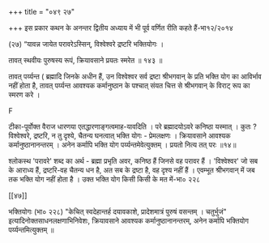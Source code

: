 +++
title = "०४९ २७"

+++
इस प्रकार कथन के अनन्तर द्वितीय अध्याय में भी पूर्व वर्णित रीति कहते हैं-भा१२/२०१४ 

(२७) “यावन्न जायेत परावरेऽस्सिन्, विश्वेश्वरे द्रष्टरि भक्तियोगः । 

तावत् स्थवीयः पुरुषस्य रूपं, क्रियावसाने प्रयतः स्मरेत ॥ १४३ ॥ 

तावत् पर्य्यन्त ( ब्रह्मादि जिनके अधीन हैं, उन विश्वेश्वर सर्व द्रष्टा श्रीभगवान् के प्रति भक्ति योग का आविर्भाव नहीं होता है, तावत् पर्य्यन्त आवश्यक कर्मानुष्ठान के पश्चात् संयत चित्त से श्रीभगवान् के विराट् रूप का स्मरण करे । 

F 

टीका-पूर्वोक्त वैराज धारणया एतद्धारणाङ्गत्वमाह-यावदिति । परे ब्रह्मादयोऽवरे कनिष्ठा यस्मात् । कुतः ? विश्वेश्वरे, द्रष्टरि, न तु दृश्ये, चैतन्य घनत्वात् भक्ति योगः - प्रेमलक्षणः । क्रियावसाने आवश्यक कर्मानुष्ठानानन्तरम् । अनेन कर्मापि भक्ति योग पर्य्यन्तमेवेत्युक्तम् । प्रयतो नित्य तत् परः ॥१४॥ 

श्लोकस्थ 'परावरे' शब्द का अर्थ - ब्रह्मा प्रभृति अवर, कनिष्ठ हैं जिनसे वह परावर हैं । 'विश्वेश्वर' जो सब के आराध्य हैं, द्रष्टरि-वह चैतन्य धन है, अत सब के द्रष्टा है, वह दृश्य नहीं हैं । एवम्भूत श्रीभगवान् में जब तक भक्ति योग नहीं होता है । उक्त भक्ति योग किसी किसी के मत में-भा० २२८ 



[[४७]]

भक्तियोगः (भा० २२८) "केचित् स्वदेहान्तर्ह दयावकाशे, प्रादेशमात्रं पुरुषं वसन्तम् । चतुर्भुजं" इत्यादिनोक्तसाधनलक्षणाभिनिवेशः, क्रियावसाने आवश्यक कर्मानुष्ठानानन्तरम्, अनेन कर्मापि भक्तियोग पर्य्यन्तमित्युक्तम् ॥ 
